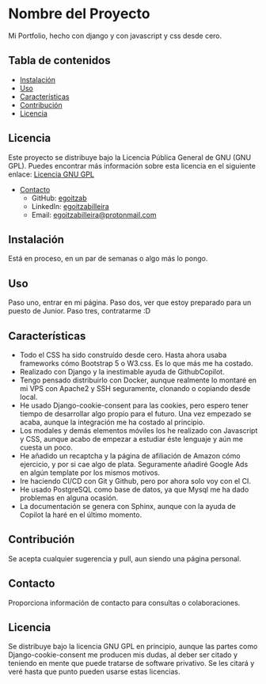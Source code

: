 # Nombre del Proyecto

Mi Portfolio, hecho con django y con javascript y css desde cero.

## Tabla de contenidos

- [Instalación](#instalación)
- [Uso](#uso)
- [Características](#características)
- [Contribución](#contribución)
- [Licencia](#licencia)

## Licencia

Este proyecto se distribuye bajo la Licencia Pública General de GNU (GNU GPL). Puedes encontrar más información sobre esta licencia en el siguiente enlace: [Licencia GNU GPL](https://www.gnu.org/licenses/gpl-3.0.html)
- [Contacto](#contacto)
    - GitHub: [egoitzab](https://github.com/egoitzab)
    - LinkedIn: [egoitzabilleira](https://www.linkedin.com/in/egoitzabilleira/)
    - Email: egoitzabilleira@protonmail.com

## Instalación

Está en proceso, en un par de semanas o algo más lo pongo.

## Uso

Paso uno, entrar en mi página. Paso dos, ver que estoy preparado para un puesto de Junior. Paso tres, contratarme :D

## Características
- Todo el CSS ha sido construído desde cero. Hasta ahora usaba frameworks cómo Bootstrap 5 o W3.css. Es lo que más me ha costado.
- Realizado con Django y la inestimable ayuda de GithubCopilot.
- Tengo pensado distribuirlo con Docker, aunque realmente lo montaré en mi VPS con Apache2 y SSH seguramente, clonando o copiando desde local.
- He usado Django-cookie-consent para las cookies, pero espero tener tiempo de desarrollar algo propio para el futuro. Una vez empezado se acaba, aunque la integración me ha costado al principio.
- Los modales y demás elementos móviles los he realizado con Javascript y CSS, aunque acabo de empezar a estudiar éste lenguaje y aún me cuesta un poco.
- He añadido un recaptcha y la página de afiliación de Amazon cómo ejercicio, y por si cae algo de plata. Seguramente añadiré Google Ads en algún template por los mismos motivos.
- Ire haciendo CI/CD con Git y Github, pero por ahora solo voy con el CI.
- He usado PostgreSQL como base de datos, ya que Mysql me ha dado problemas en alguna ocasión.
- La documentación se genera con Sphinx, aunque con la ayuda de Copilot la haré en el último momento.

## Contribución

Se acepta cualquier sugerencia y pull, aun siendo una página personal.

## Contacto

Proporciona información de contacto para consultas o colaboraciones.

## Licencia

Se distribuye bajo la licencia GNU GPL en principio, aunque las partes como Django-cookie-consent me producen mis dudas, al deber ser citado y teniendo en mente que puede tratarse de software privativo. Se les citará y veré hasta que punto pueden usarse estas licencias.
